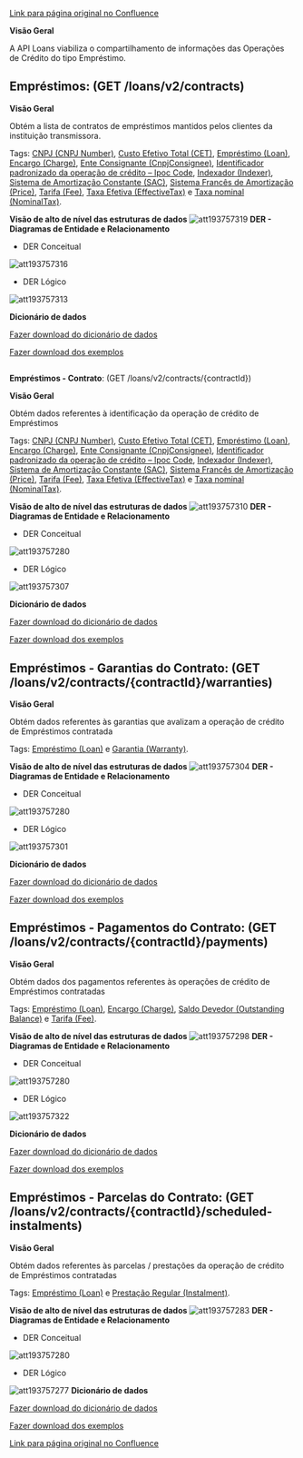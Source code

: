 [Link para página original no Confluence](https://openfinancebrasil.atlassian.net/wiki/spaces/OF/pages/193757202)

**Visão Geral**

A API Loans viabiliza o compartilhamento de informações das Operações de Crédito do tipo Empréstimo.

## **Empréstimos**: (GET /loans/v2/contracts)

**Visão Geral**

Obtém a lista de contratos de empréstimos mantidos pelos clientes da instituição transmissora.

Tags: [CNPJ (CNPJ Number)](https://openfinancebrasil.atlassian.net/wiki/spaces/OF/pages/17379230/Gloss+rio#CNPJ-%28CNPJ-Number%29), [Custo Efetivo Total (CET)](https://openfinancebrasil.atlassian.net/wiki/spaces/OF/pages/17379230/Gloss+rio#Custo-Efetivo-Total-%28CET%29), [Empréstimo (Loan)](https://openfinancebrasil.atlassian.net/wiki/spaces/OF/pages/17379230/Gloss+rio#Empr%C3%A9stimo-%28Loan%29), [Encargo (Charge)](https://openfinancebrasil.atlassian.net/wiki/spaces/OF/pages/17379230/Gloss+rio#Encargo-%28Charge%29), [Ente Consignante (CnpjConsignee)](https://openfinancebrasil.atlassian.net/wiki/spaces/OF/pages/17379230/Gloss+rio#Ente-Consignante-%28CnpjConsignee%29), [Identificador padronizado da operação de crédito – Ipoc Code](https://openfinancebrasil.atlassian.net/wiki/spaces/OF/pages/17379230/Gloss+rio#Identificador-Padronizado-da-Opera%C3%A7%C3%A3o-de-Cr%C3%A9dito-%E2%80%93-Ipoc-Code), [Indexador (Indexer)](https://openfinancebrasil.atlassian.net/wiki/spaces/OF/pages/17379230/Gloss+rio#Indexador-%28Indexer%29), [Sistema de Amortização Constante (SAC)](https://openfinancebrasil.atlassian.net/wiki/spaces/OF/pages/17379230/Gloss+rio#Sistema-de-Amortiza%C3%A7%C3%A3o-Constante-%28SAC%29), [Sistema Francês de Amortização (Price)](https://openfinancebrasil.atlassian.net/wiki/spaces/OF/pages/17379230/Gloss+rio#Sistema-Franc%C3%AAs-de-Amortiza%C3%A7%C3%A3o-%28Price%29), [Tarifa (Fee)](https://openfinancebrasil.atlassian.net/wiki/spaces/OF/pages/17379230/Gloss+rio#Tarifa-%28Fee%29), [Taxa Efetiva (EffectiveTax)](https://openfinancebrasil.atlassian.net/wiki/spaces/OF/pages/17379230/Gloss+rio#Taxa-Efetiva-%28EffectiveTax%29) e [Taxa nominal (NominalTax)](https://openfinancebrasil.atlassian.net/wiki/spaces/OF/pages/17379230/Gloss+rio#Taxa-nominal-%28NominalTax%29).

**Visão de alto de nível das estruturas de dados**
![att193757319](Informa%c3%a7%c3%b5es%20Gerais%20-%20Empr%c3%a9stimos%20-%20v2.1.0-rc.2/attachments/TLD_Loans_List-2dca2a73.png)
**DER - Diagramas de Entidade e Relacionamento**

- DER Conceitual

![att193757316](Informa%c3%a7%c3%b5es%20Gerais%20-%20Empr%c3%a9stimos%20-%20v2.1.0-rc.2/attachments/DER_Loans_List_Conceitual-1a77830e.png)

- DER Lógico

![att193757313](Informa%c3%a7%c3%b5es%20Gerais%20-%20Empr%c3%a9stimos%20-%20v2.1.0-rc.2/attachments/DER_Loans_List_Logico-b44dc150.png)

**Dicionário de dados**

[Fazer download do dicionário de dados](https://openbanking-brasil.github.io/openapi/dictionary/loansGetContracts_v2.csv)

[Fazer download dos exemplos](https://openfinancebrasil.atlassian.net/wiki/download/attachments/9961490/loansGetContracts.csv?api=v2&amp;download=true)

##   
**Empréstimos - Contrato**: (GET /loans/v2/contracts/{contractId})

**Visão Geral**

Obtém dados referentes à identificação da operação de crédito de Empréstimos

Tags: [CNPJ (CNPJ Number)](https://openfinancebrasil.atlassian.net/wiki/spaces/OF/pages/17379230/Gloss+rio#CNPJ-%28CNPJ-Number%29), [Custo Efetivo Total (CET)](https://openfinancebrasil.atlassian.net/wiki/spaces/OF/pages/17379230/Gloss+rio#Custo-Efetivo-Total-%28CET%29), [Empréstimo (Loan)](https://openfinancebrasil.atlassian.net/wiki/spaces/OF/pages/17379230/Gloss+rio#Empr%C3%A9stimo-%28Loan%29), [Encargo (Charge)](https://openfinancebrasil.atlassian.net/wiki/spaces/OF/pages/17379230/Gloss+rio#Encargo-%28Charge%29), [Ente Consignante (CnpjConsignee)](https://openfinancebrasil.atlassian.net/wiki/spaces/OF/pages/17379230/Gloss+rio#Ente-Consignante-%28CnpjConsignee%29), [Identificador padronizado da operação de crédito – Ipoc Code](https://openfinancebrasil.atlassian.net/wiki/spaces/OF/pages/17379230/Gloss+rio#Identificador-Padronizado-da-Opera%C3%A7%C3%A3o-de-Cr%C3%A9dito-%E2%80%93-Ipoc-Code), [Indexador (Indexer)](https://openfinancebrasil.atlassian.net/wiki/spaces/OF/pages/17379230/Gloss+rio#Indexador-%28Indexer%29), [Sistema de Amortização Constante (SAC)](https://openfinancebrasil.atlassian.net/wiki/spaces/OF/pages/17379230/Gloss+rio#Sistema-de-Amortiza%C3%A7%C3%A3o-Constante-%28SAC%29), [Sistema Francês de Amortização (Price)](https://openfinancebrasil.atlassian.net/wiki/spaces/OF/pages/17379230/Gloss+rio#Sistema-Franc%C3%AAs-de-Amortiza%C3%A7%C3%A3o-%28Price%29), [Tarifa (Fee)](https://openfinancebrasil.atlassian.net/wiki/spaces/OF/pages/17379230/Gloss+rio#Tarifa-%28Fee%29), [Taxa Efetiva (EffectiveTax)](https://openfinancebrasil.atlassian.net/wiki/spaces/OF/pages/17379230/Gloss+rio#Taxa-Efetiva-%28EffectiveTax%29) e [Taxa nominal (NominalTax)](https://openfinancebrasil.atlassian.net/wiki/spaces/OF/pages/17379230/Gloss+rio#Taxa-nominal-%28NominalTax%29).

**Visão de alto de nível das estruturas de dados**
![att193757310](Informa%c3%a7%c3%b5es%20Gerais%20-%20Empr%c3%a9stimos%20-%20v2.1.0-rc.2/attachments/TLD_Loans_Contract-fad2d027.png)
**DER - Diagramas de Entidade e Relacionamento**

- DER Conceitual

![att193757280](Informa%c3%a7%c3%b5es%20Gerais%20-%20Empr%c3%a9stimos%20-%20v2.1.0-rc.2/attachments/DER_Loans-14b4a0b8.png)

- DER Lógico

![att193757307](Informa%c3%a7%c3%b5es%20Gerais%20-%20Empr%c3%a9stimos%20-%20v2.1.0-rc.2/attachments/DER_Loans_Contract-a02d96d4.png)

**Dicionário de dados**

[Fazer download do dicionário de dados](https://openbanking-brasil.github.io/openapi/dictionary/loansGetContractsContractId_v2.csv)

[Fazer download dos exemplos](https://openfinancebrasil.atlassian.net/wiki/download/attachments/9961490/loansGetContractsContractId.csv?api=v2&amp;download=true)

## **Empréstimos - Garantias do Contrato**: (GET /loans/v2/contracts/{contractId}/warranties)

**Visão Geral**

Obtém dados referentes às garantias que avalizam a operação de crédito de Empréstimos contratada

Tags: [Empréstimo (Loan)](https://openfinancebrasil.atlassian.net/wiki/spaces/OF/pages/17379230/Gloss+rio#Empr%C3%A9stimo-%28Loan%29) e [Garantia (Warranty)](https://openfinancebrasil.atlassian.net/wiki/spaces/OF/pages/17379230/Gloss+rio#Garantia-%28Warranty%29).

**Visão de alto de nível das estruturas de dados**
![att193757304](Informa%c3%a7%c3%b5es%20Gerais%20-%20Empr%c3%a9stimos%20-%20v2.1.0-rc.2/attachments/TLD_Loans_Warranties-9d79de56.png)
**DER - Diagramas de Entidade e Relacionamento**

- DER Conceitual

![att193757280](Informa%c3%a7%c3%b5es%20Gerais%20-%20Empr%c3%a9stimos%20-%20v2.1.0-rc.2/attachments/DER_Loans-14b4a0b8.png)

- DER Lógico

![att193757301](Informa%c3%a7%c3%b5es%20Gerais%20-%20Empr%c3%a9stimos%20-%20v2.1.0-rc.2/attachments/DER_Loans_Warranties-fa9fed2b.png)

**Dicionário de dados**

[Fazer download do dicionário de dados](https://openbanking-brasil.github.io/openapi/dictionary/loansGetContractsContractIdWarranties_v2.csv)

[Fazer download dos exemplos](https://openfinancebrasil.atlassian.net/wiki/download/attachments/9961490/loansGetContractsContractIdWarranties.csv?api=v2&amp;download=true)

## **Empréstimos - Pagamentos do Contrato**: (GET /loans/v2/contracts/{contractId}/payments)

**Visão Geral**

Obtém dados dos pagamentos referentes às operações de crédito de Empréstimos contratadas

Tags: [Empréstimo (Loan)](https://openfinancebrasil.atlassian.net/wiki/spaces/OF/pages/17379230/Gloss+rio#Empr%C3%A9stimo-%28Loan%29), [Encargo (Charge)](https://openfinancebrasil.atlassian.net/wiki/spaces/OF/pages/17379230/Gloss+rio#Encargo-%28Charge%29), [Saldo Devedor (Outstanding Balance)](https://openfinancebrasil.atlassian.net/wiki/spaces/OF/pages/17379230/Gloss+rio#Saldo-Devedor-%28Outstanding-Balance%29) e [Tarifa (Fee)](https://openfinancebrasil.atlassian.net/wiki/spaces/OF/pages/17379230/Gloss+rio#Tarifa-%28Fee%29).

**Visão de alto de nível das estruturas de dados**
![att193757298](Informa%c3%a7%c3%b5es%20Gerais%20-%20Empr%c3%a9stimos%20-%20v2.1.0-rc.2/attachments/TLD_Loans_Payments-d4bed1ea.png)
**DER - Diagramas de Entidade e Relacionamento**

- DER Conceitual

![att193757280](Informa%c3%a7%c3%b5es%20Gerais%20-%20Empr%c3%a9stimos%20-%20v2.1.0-rc.2/attachments/DER_Loans-14b4a0b8.png)

- DER Lógico

![att193757322](Informa%c3%a7%c3%b5es%20Gerais%20-%20Empr%c3%a9stimos%20-%20v2.1.0-rc.2/attachments/123.png)

**Dicionário de dados**

[Fazer download do dicionário de dados](https://openbanking-brasil.github.io/openapi/dictionary/loansGetContractsContractIdPayments_v2.csv)

[Fazer download dos exemplos](https://openfinancebrasil.atlassian.net/wiki/download/attachments/9961490/loansGetContractsContractIdPayments.csv?api=v2&amp;download=true)

## **Empréstimos - Parcelas do Contrato**: (GET /loans/v2/contracts/{contractId}/scheduled-instalments)

**Visão Geral**

Obtém dados referentes às parcelas / prestações da operação de crédito de Empréstimos contratadas

Tags: [Empréstimo (Loan)](https://openfinancebrasil.atlassian.net/wiki/spaces/OF/pages/17379230/Gloss+rio#Empr%C3%A9stimo-%28Loan%29) e [Prestação Regular (Instalment)](https://openfinancebrasil.atlassian.net/wiki/spaces/OF/pages/17379230/Gloss+rio#Presta%C3%A7%C3%A3o-Regular-%28Instalment%29).

**Visão de alto de nível das estruturas de dados**
![att193757283](Informa%c3%a7%c3%b5es%20Gerais%20-%20Empr%c3%a9stimos%20-%20v2.1.0-rc.2/attachments/TLD_Loans_Instalments-6076accf.png)
**DER - Diagramas de Entidade e Relacionamento**

- DER Conceitual

![att193757280](Informa%c3%a7%c3%b5es%20Gerais%20-%20Empr%c3%a9stimos%20-%20v2.1.0-rc.2/attachments/DER_Loans-14b4a0b8.png)
- DER Lógico

![att193757277](Informa%c3%a7%c3%b5es%20Gerais%20-%20Empr%c3%a9stimos%20-%20v2.1.0-rc.2/attachments/DER_Loans_Instalments-a5bde7e6.png)
**Dicionário de dados**

[Fazer download do dicionário de dados](https://openbanking-brasil.github.io/openapi/dictionary/loansGetContractsContractIdScheduledInstalments_v2.csv)

[Fazer download dos exemplos](https://openfinancebrasil.atlassian.net/wiki/download/attachments/9961490/loansGetContractsContractIdScheduledInstalments.csv?api=v2&amp;download=true)

[Link para página original no Confluence](https://openfinancebrasil.atlassian.net/wiki/spaces/OF/pages/193757202)